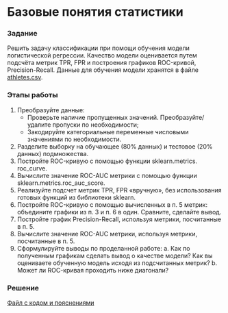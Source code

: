 # Базовые понятия статистики

### Задание
Решить задачу классификации при помощи обучения модели логистической регрессии. Качество модели оценивается путем подсчёта метрик TPR, FPR и построения графиков ROC-кривой, Precision-Recall. Данные для обучения модели хранятся в файле [athletes.csv](Projects/03_Working_with_features_and_building_models/03_Model_accuracy_assessment_retraining_regularization/athletes.csv).

### Этапы работы
1. Преобразуйте данные:
   - Проверьте наличие пропущенных значений. Преобразуйте/удалите пропуски по необходимости;
   - Закодируйте категориальные переменные числовыми значениями по необходимости.
2. Разделите выборку на обучающее (80% данных) и тестовое (20% данных) подмножества.
3. Постройте ROC-кривую с помощью функции sklearn.metrics. roc_curve.
4. Вычислите значение ROC-AUC метрики с помощью функции sklearn.metrics.roc_auc_score.
5. Реализуйте подсчет метрик TPR, FPR «вручную», без использования готовых функций из библиотеки sklearn.
6. Постройте ROC-кривую с помощью вычисленных в п. 5 метрик: объедините графики из п. 3 и п. 6 в один. Сравните, сделайте вывод.
7. Постройте график Precision-Recall, используя метрики, посчитанные в п. 5.
8. Вычислите значение ROC-AUC метрики, используя метрики, посчитанные в п. 5.
9. Сформулируйте выводы по проделанной работе:
  a. Как по полученным графикам сделать вывод о качестве модели? Как вы оцениваете обученную модель исходя из подсчитанных метрик?
  b. Может ли ROC-кривая проходить ниже диагонали?

### Решение
[Файл с кодом и пояснениями](/Projects/03_Working_with_features_and_building_models/03_Model_accuracy_assessment_retraining_regularization/Solution.ipynb)
